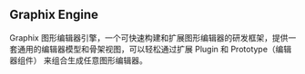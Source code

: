 ## Graphix Engine
Graphix 图形编辑器引擎，一个可快速构建和扩展图形编辑器的研发框架，提供一套通用的编辑器模型和骨架视图，可以轻松通过扩展 Plugin 和 Prototype（编辑器组件） 来组合生成任意图形编辑器。